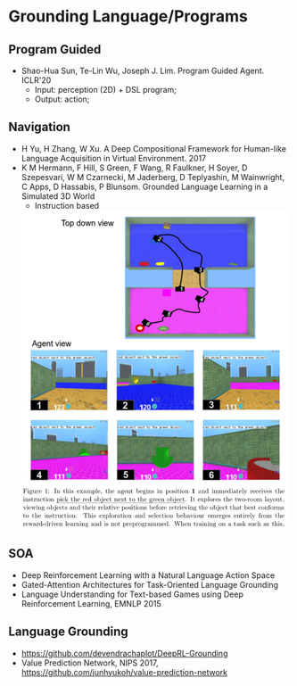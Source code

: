 # Grounding Language/Programs

## Program Guided
- Shao-Hua Sun, Te-Lin Wu, Joseph J. Lim. Program Guided Agent. ICLR'20
	- Input: perception (2D) + DSL program;
	- Output: action;

## Navigation
- H Yu, H Zhang, W Xu. A Deep Compositional Framework for Human-like Language Acquisition in Virtual Environment. 2017
- K M Hermann, F Hill, S Green, F Wang, R Faulkner, H Soyer, D Szepesvari, W M Czarnecki, M Jaderberg, D Teplyashin, M Wainwright, C Apps, D Hassabis, P Blunsom. Grounded Language Learning in a Simulated 3D World
	- Instruction based
	<img src="/RL/images/navigation/language-based.png" alt="drawing" width="500"/>

## SOA
- Deep Reinforcement Learning with a Natural Language Action Space
- Gated-Attention Architectures for Task-Oriented Language Grounding
- Language Understanding for Text-based Games using Deep Reinforcement Learning, EMNLP 2015

## Language Grounding
- https://github.com/devendrachaplot/DeepRL-Grounding
- Value Prediction Network, NIPS 2017, https://github.com/junhyukoh/value-prediction-network
